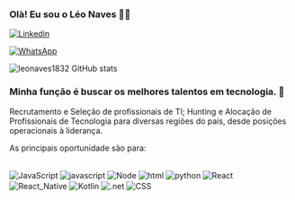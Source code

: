### Olà! Eu sou o Léo Naves 👋🚀

[![Linkedin](https://img.shields.io/badge/LinkedIn-0077B5?style=for-the-badge&logo=linkedin&logoColor=white)](https://www.linkedin.com/in/leonavess/)

[![WhatsApp](https://img.shields.io/badge/WhatsApp-25D366?style=for-the-badge&logo=whatsapp&logoColor=white)](https://wa.me/qr/F6FNFJA4AFBNO1)


![leonaves1832 GitHub stats](https://github-readme-stats.vercel.app/api?username=leonaves1832&show_icons=true&theme=tokyonight)


### Minha função é buscar os melhores talentos em tecnologia. 🔎

Recrutamento e Seleção de profissionais de TI;
Hunting e Alocação de Profissionais de Tecnologia para diversas regiões do país, desde posições operacionais à liderança. 

As principais oportunidade são para: 

<div style= "Display: inline_block"><br/>
<img align="center" alt="JavaScript" src=   "https://img.shields.io/badge/Java-ED8B00?style=for-the-badge&logo=java&logoColor=white">
<img align="center" alt="javascript" src= 
    "https://img.shields.io/badge/JavaScript-F7DF1E?style=for-the-badge&logo=javascript&logoColor=black">
<img align="center" alt="Node" src= "https://img.shields.io/badge/Node.js-43853D?style=for-the-badge&logo=node.js&logoColor=white">
    <img align="center" alt="html" src= "https://img.shields.io/badge/HTML-239120?style=for-the-badge&logo=html5&logoColor=white">
     <img align="center" alt="python" src= 
    "https://img.shields.io/badge/Python-3776AB?style=for-the-badge&logo=python&logoColor=white">
  <img align="center" alt="React" src= 
 "https://img.shields.io/badge/React-20232A?style=for-the-badge&logo=react&logoColor=61DAFB">
<img align="center" alt="React_Native" src= 
 "https://img.shields.io/badge/React_Native-20232A?style=for-the-badge&logo=react&logoColor=61DAFB">
<img align="center" alt="Kotlin" src= 
 "https://img.shields.io/badge/Kotlin-0095D5?&style=for-the-badge&logo=kotlin&logoColor=white">
<img align="center" alt=".net" src= 
 "https://img.shields.io/badge/.NET-5C2D91?style=for-the-badge&logo=.net&logoColor=white">
<img align="center" alt="CSS" src=
"https://img.shields.io/badge/CSS-239120?&style=for-the-badge&logo=css3&logoColor=white">
<img align="center" alt="TypeScript" src=
"https://img.shields.io/badge/TypeScript-007ACC?style=for-the-badge&logo=typescript&logoColor=white

</div>
